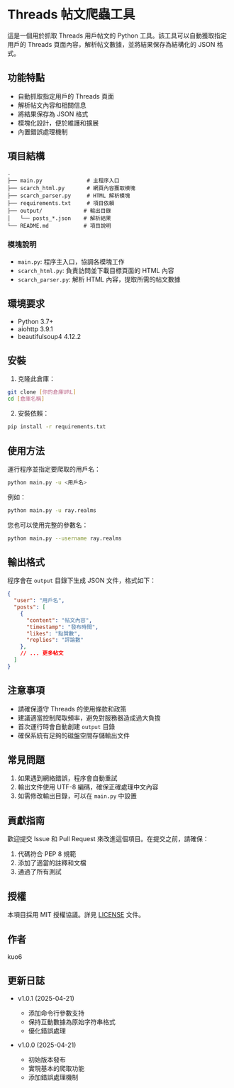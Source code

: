 # Threads 帖文爬蟲工具

這是一個用於抓取 Threads 用戶帖文的 Python 工具。該工具可以自動獲取指定用戶的 Threads 頁面內容，解析帖文數據，並將結果保存為結構化的 JSON 格式。

## 功能特點

- 自動抓取指定用戶的 Threads 頁面
- 解析帖文內容和相關信息
- 將結果保存為 JSON 格式
- 模塊化設計，便於維護和擴展
- 內置錯誤處理機制

## 項目結構

```
.
├── main.py              # 主程序入口
├── scarch_html.py       # 網頁內容獲取模塊
├── scarch_parser.py     # HTML 解析模塊
├── requirements.txt     # 項目依賴
├── output/             # 輸出目錄
│   └── posts_*.json    # 解析結果
└── README.md           # 項目說明
```

### 模塊說明

- `main.py`: 程序主入口，協調各模塊工作
- `scarch_html.py`: 負責訪問並下載目標頁面的 HTML 內容
- `scarch_parser.py`: 解析 HTML 內容，提取所需的帖文數據

## 環境要求

- Python 3.7+
- aiohttp 3.9.1
- beautifulsoup4 4.12.2

## 安裝

1. 克隆此倉庫：
```bash
git clone [你的倉庫URL]
cd [倉庫名稱]
```

2. 安裝依賴：
```bash
pip install -r requirements.txt
```

## 使用方法

運行程序並指定要爬取的用戶名：
```bash
python main.py -u <用戶名>
```

例如：
```bash
python main.py -u ray.realms
```

您也可以使用完整的參數名：
```bash
python main.py --username ray.realms
```

## 輸出格式

程序會在 `output` 目錄下生成 JSON 文件，格式如下：

```json
{
  "user": "用戶名",
  "posts": [
    {
      "content": "帖文內容",
      "timestamp": "發布時間",
      "likes": "點贊數",
      "replies": "評論數"
    },
    // ... 更多帖文
  ]
}
```

## 注意事項

- 請確保遵守 Threads 的使用條款和政策
- 建議適當控制爬取頻率，避免對服務器造成過大負擔
- 首次運行時會自動創建 `output` 目錄
- 確保系統有足夠的磁盤空間存儲輸出文件

## 常見問題

1. 如果遇到網絡錯誤，程序會自動重試
2. 輸出文件使用 UTF-8 編碼，確保正確處理中文內容
3. 如需修改輸出目錄，可以在 `main.py` 中設置

## 貢獻指南

歡迎提交 Issue 和 Pull Request 來改進這個項目。在提交之前，請確保：

1. 代碼符合 PEP 8 規範
2. 添加了適當的註釋和文檔
3. 通過了所有測試

## 授權

本項目採用 MIT 授權協議。詳見 [LICENSE](LICENSE) 文件。

## 作者

kuo6

## 更新日誌

- v1.0.1 (2025-04-21)
  - 添加命令行參數支持
  - 保持互動數據為原始字符串格式
  - 優化錯誤處理

- v1.0.0 (2025-04-21)
  - 初始版本發布
  - 實現基本的爬取功能
  - 添加錯誤處理機制 
